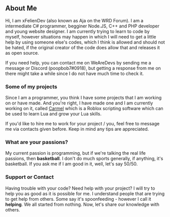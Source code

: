 ## About Me

Hi, I am xFelienDev (also known as Aja on the WRD Forum). I am a intermediate C# programmer, begginer Node.JS, C++ and PHP developer and young website designer. I am currently trying to learn to code by myself, however situations may happen in which I will need to get a little help by using someone else's codes, which I think is allowed and should not be hated, if the original creator of the code does allow that and releases it as open source.

If you need help, you can contact me on WeAreDevs by sending me a message or Discord (poopbob7#0918), but getting a response from me on there might take a while since I do not have much time to check it.

### Some of my projects

Since I am a programmer, you think I have some projects that I am working on or have made. And you're right, I have made one and I am currently working on it, called [Carmel](https://dsc.gg/crml) which is a Roblox scripting software which can be used to learn Lua and grow your Lua skills.

If you'd like to hire me to work for your project / you, feel free to message me via contacts given before. Keep in mind any tips are appreciated.

### What are your passions?

My current passion is programming, but if we're talking the real life passions, then **basketball**. I don't do much sports generally, if anything, it's basketball. If you ask me if I am good in it, well, let's say 50/50.

### Support or Contact

Having trouble with your code? Need help with your project? I will try to help you as good as it is possible for me. I understand people that are trying to get help from others. Some say it's spoonfeeding - however I call it **helping**. We all started from nothing. Now, let's share our knowledge with others.
